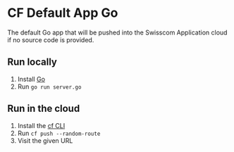 # CF Default App Go

The default Go app that will be pushed into the Swisscom Application cloud if no source code is provided.

## Run locally

1. Install [Go](https://golang.org/doc/install)
1. Run `go run server.go`

## Run in the cloud

1. Install the [cf CLI](https://github.com/cloudfoundry/cli#downloads)
1. Run `cf push --random-route`
1. Visit the given URL
